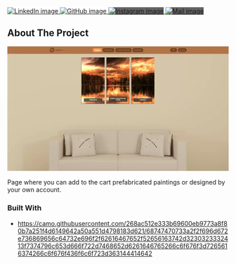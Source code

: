 <a href="https://www.linkedin.com/in/giulianoconti/" target="_blank">
<img style="background-color: rgb(255,255,255);" src="https://www.svgrepo.com/show/303172/linkedin-logo.svg" alt="LinkedIn image" title="LinkedIn">
</a>
<a href="https://github.com/giulianoconti" target="_blank">
<img style="width:100px; background-color: rgb(255,255,255);" src="https://www.svgrepo.com/show/372862/github-full.svg" alt="GitHub image" title="GitHub">
</a>
<a href="https://www.instagram.com/giulianocontii/" target="_blank">
<img style="width:100px; background-color:rgb(100,100,100);" src="https://www.svgrepo.com/show/303140/instagram-logo.svg" alt="Instagram image" title="Instagram">
</a>
<a href="mailto:giuliconti1@gmail.com" target="_blank">
<img style="width:100px; background-color:rgb(100,100,100);" src="https://cdn.cdnlogo.com/logos/g/56/gmail.png" alt="Mail image" title="Mail">
</a>

## About The Project

![COPICTI](https://raw.githubusercontent.com/giulianoconti/api/main/imagesProjects/images_956x538/copicti_956x538.webp?raw=true)

Page where you can add to the cart prefabricated paintings or designed by your own account.



### Built With

* https://camo.githubusercontent.com/268ac512e333b69600eb9773a8f80b7a251f4d6149642a50a551d4798183d621/68747470733a2f2f696d672e736869656c64732e696f2f62616467652f52656163742d3230323332413f7374796c653d666f722d7468652d6261646765266c6f676f3d7265616374266c6f676f436f6c6f723d363144414642

